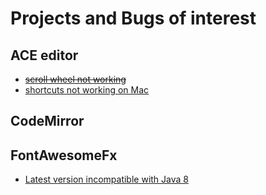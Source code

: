 # Projects and Bugs of interest

## ACE editor

 - [~~scroll wheel not working~~](https://github.com/ajaxorg/ace/issues/3350)
 - [shortcuts not working on Mac](https://github.com/ajaxorg/ace/issues/2416)

## CodeMirror

## FontAwesomeFx 

 - [Latest version incompatible with Java 8](https://bitbucket.org/Jerady/fontawesomefx/issues/55/incompatible-with-java-8)